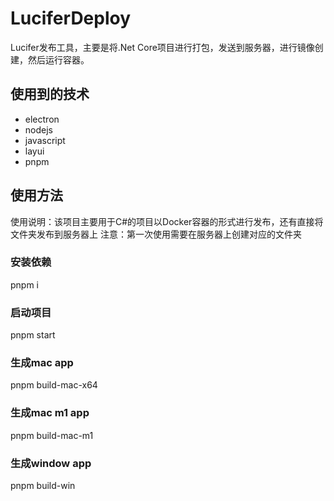 # LuciferDeploy
Lucifer发布工具，主要是将.Net Core项目进行打包，发送到服务器，进行镜像创建，然后运行容器。

## 使用到的技术
- electron
- nodejs
- javascript
- layui
- pnpm

## 使用方法
使用说明：该项目主要用于C#的项目以Docker容器的形式进行发布，还有直接将文件夹发布到服务器上
注意：第一次使用需要在服务器上创建对应的文件夹

### 安装依赖
pnpm i
### 启动项目
pnpm start
### 生成mac app
pnpm build-mac-x64
### 生成mac m1 app
pnpm build-mac-m1
### 生成window app
pnpm build-win


